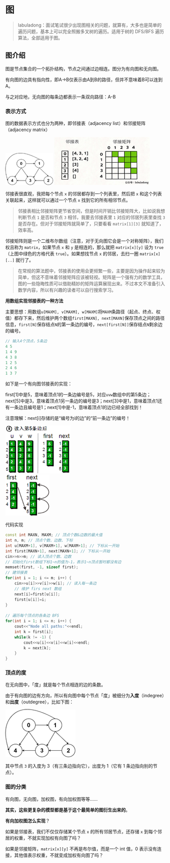 # 图

> labuladong：面试笔试很少出现图相关的问题，就算有，大多也是简单的遍历问题，基本上可以完全照搬多叉树的遍历。适用于树的 DFS/BFS 遍历算法，全部适用于图。

## 图介绍

图是节点集合的一个拓扑结构，节点之间通过边相连。图分为有向图和无向图。

有向图的边具有指向性，即A->B仅表示由A到B的路径，但并不意味着B可以连到A。

与之对应地，无向图的每条边都表示一条双向路径：A-B

### 表示方式

图的数据表示方式也分为两种，即邻接表（adjacency list）和邻接矩阵（adjacency matrix）

<img src="images/g0.jpg" height="100" width="150">

<img src="images/g1.jpeg" height="150" width="300">

邻接表很直观，我把每个节点 `x` 的邻居都存到一个列表里，然后把 `x` 和这个列表关联起来，这样就可以通过一个节点 `x` 找到它的所有相邻节点。

> 邻接表相比邻接矩阵更节省空间，但是时间开销比邻接矩阵大，比如说我想判断节点 `1` 是否和节点 `3` 相邻，我要去邻接表里 `1` 对应的邻居列表里查找 `3` 是否存在。但对于邻接矩阵就简单了，只要看看 `matrix[1][3]` 就知道了，效率高。

邻接矩阵则是一个二维布尔数组（注意，对于无向图它会是一个对称矩阵），我们权且称为 `matrix`，如果节点 `x` 和 `y` 是相连的，那么就把 `matrix[x][y]` 设为 `true`（上图中绿色的方格代表 `true`）。如果想找节点 `x` 的邻居，去扫一圈 `matrix[x][..]` 就行了。

> 在常规的算法题中，邻接表的使用会更频繁一些，主要是因为操作起来较为简单，但这不意味着邻接矩阵应该被轻视。矩阵是一个强有力的数学工具，图的一些隐晦性质可以借助精妙的矩阵运算展现出来。不过本文不准备引入数学内容，所以有兴趣的读者可以自行搜索学习。

**用数组实现邻接表的一种方法**

主要思想：用数组`u[MAXM], v[MAXM], w[MAXM]`将`MAXM`条路径（起点、终点、权值）都存下来，然后维护两个数组`first[MAXN], next[MAXN]`保存顶点之间的路径信息，`first[N]`保存结点`N`的第一条边的编号，`next[first[N]]`保存结点`N`剩余边的编号。

```c++
// 输入4个顶点，5条边
4 5
1 4 9
4 3 8
1 2 5
2 4 6
1 3 7
```

如下是一个有向图邻接表的实现：

first[1]中是5，意味着顶点1的一条边编号是5，对应`uvw`数组中的第5条边；next[5]中是3，意味着顶点1另一条边的编号是3；next[3]中是1，意味着顶点1还有一条边且编号是1；next[1]中是-1，意味着顶点1的边已经全部找到！

注意理解：next[i]存储的是“编号为i的边”的“前一条边”的编号！

<div align="left">
    <img src="images/图邻接表.png" height=150><br>
    <img src="images/图邻接表1.png" height=130>
</div>

代码实现

```c++
const int MAXN, MAXM; // 顶点个数&边数的最大值
int n, m; // 顶点个数、边数、下标
int u[MAXM+1], v[MAXM+1], w[MAXM+1]; // 下标从一开始
int first[MAXN+1], next[MAXN+1]; // 下标从一开始
cin>>n>>m; // 读入顶点个数、边数
// 初始化first数组下标1~n的值为-1，表示1~n顶点暂时都没有边
memset(first, -1, sizeof first);
// 建邻接表
for(int i = 1; i <= m; i++) {
    cin>>u[i]>>v[i]>>w[i]; // 读入每一条边
    // 维护 firs next 数组
    next[i]=first[u[i]];
    first[u[i]]=i;
}

// 遍历每个顶点的各条边 BFS
for(int i = 1; i <= n; i++) {
    cout<<"Node all paths:"<<endl;
    int k = first[i];
    while(k != -1) {
        cout<<u[i]<<v[i]<<w[i]<<endl;
        k = next[k];
	}
}
```

### 顶点的度

在无向图中，「度」就是每个节点相连的边的条数。

由于有向图的边有方向，所以有向图中每个节点「度」被细分为**入度**（indegree）和**出度**（outdegree），比如下图：

<img src="images/g0.jpg" height="150" width="220">

其中节点 `3` 的入度为 3（有三条边指向它），出度为 1（它有 1 条边指向别的节点）。

### 图的分类

有向图，无向图，加权图，有向加权图等等……

**其实，这些更复杂的模型都是基于这个最简单的图衍生出来的**。

**有向加权图怎么实现**？

如果是邻接表，我们不仅仅存储某个节点 `x` 的所有邻居节点，还存储 `x` 到每个邻居的权重，不就实现加权有向图了吗？

如果是邻接矩阵，`matrix[x][y]` 不再是布尔值，而是一个 int 值，0 表示没有连接，其他值表示权重，不就变成加权有向图了吗？

